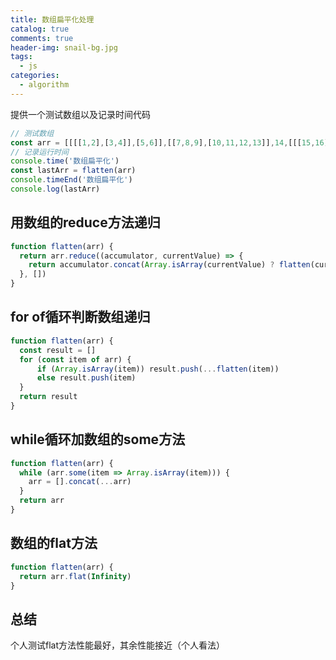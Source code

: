 ```yaml
---
title: 数组扁平化处理
catalog: true
comments: true
header-img: snail-bg.jpg
tags:
  - js
categories:
  - algorithm
---
```


提供一个测试数组以及记录时间代码

```js
// 测试数组
const arr = [[[[1,2],[3,4]],[5,6]],[[7,8,9],[10,11,12,13]],14,[[[15,16],17],18,[[19,20],21,22]],[23,24],25,[[[26,[27,28,[29,30]]],31,32],33,34,35],36,[37,38,39,40]]
// 记录运行时间
console.time('数组扁平化')
const lastArr = flatten(arr)
console.timeEnd('数组扁平化')
console.log(lastArr)
```

## 用数组的reduce方法递归

```js
function flatten(arr) {
  return arr.reduce((accumulator, currentValue) => {
    return accumulator.concat(Array.isArray(currentValue) ? flatten(currentValue) : currentValue)
  }, [])
}
```

## for of循环判断数组递归

```js
function flatten(arr) {
  const result = []
  for (const item of arr) {
      if (Array.isArray(item)) result.push(...flatten(item))
      else result.push(item)
  }
  return result
}
```

## while循环加数组的some方法

```js
function flatten(arr) {
  while (arr.some(item => Array.isArray(item))) { 
    arr = [].concat(...arr)
  }
  return arr
}
```

## 数组的flat方法

```js
function flatten(arr) {
  return arr.flat(Infinity)
}
```

## 总结

个人测试flat方法性能最好，其余性能接近（个人看法）